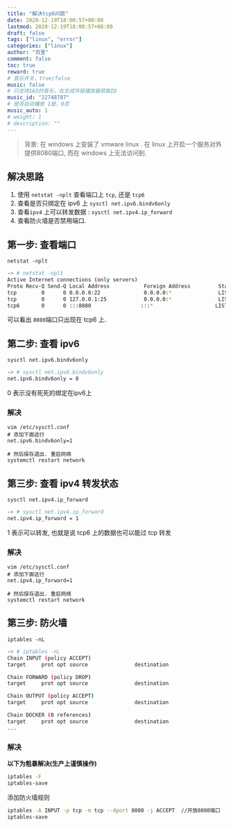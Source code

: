 ```yaml
---
title: "解决tcp6问题"
date: 2020-12-19T18:00:57+08:00
lastmod: 2020-12-19T18:00:57+08:00
draft: false
tags: ["linux", "error"]
categories: ["linux"]
author: "百里"
comment: false
toc: true
reward: true
# 音乐开关，true/false
music: false
# 只支持163的音乐，在生成外链播放器获取ID
music_id: "22748787"
# 是否自动播放 1是，0否
music_auto: 1
# weight: 1
# description: ""
---
```




> 背景: 在 windows 上安装了 vmware linux . 在 linux 上开启一个服务对外提供8080端口, 而在 windows 上无法访问到. 



## 解决思路 

1. 使用 `netstat -nplt` 查看端口上 `tcp`, 还是 `tcp6`
2. 查看是否只绑定在 ipv6 上 `sysctl net.ipv6.bindv6only`
3. 查看`ipv4` 上可以转发数据 : `sysctl net.ipv4.ip_forward`
4. 查看防火墙是否禁用端口.



## 第一步: 查看端口

`netstat -nplt`

```sh
-> # netstat -nplt
Active Internet connections (only servers)
Proto Recv-Q Send-Q Local Address           Foreign Address         State       PID/Program name    
tcp        0      0 0.0.0.0:22              0.0.0.0:*               LISTEN      1001/sshd           
tcp        0      0 127.0.0.1:25            0.0.0.0:*               LISTEN      1156/master         
tcp6       0      0 :::8080                :::*                    LISTEN      28187/output/bin/go 
```

可以看出 `8080`端口只出现在 tcp6 上. 

## 第二步: 查看 ipv6

`sysctl net.ipv6.bindv6only`

```sh
-> # sysctl net.ipv6.bindv6only
net.ipv6.bindv6only = 0
```

0 表示没有死死的绑定在ipv6上

### 解决

```
vim /etc/sysctl.conf
# 添加下面这行
net.ipv6.bindv6only=1

# 然后保存退出. 重启网络
systemctl restart network
```



## 第三步: 查看 ipv4 转发状态

`sysctl net.ipv4.ip_forward`

```sh
-> # sysctl net.ipv4.ip_forward
net.ipv4.ip_forward = 1
```

1 表示可以转发, 也就是说 tcp6 上的数据也可以能过 tcp 转发

### 解决

```
vim /etc/sysctl.conf
# 添加下面这行
net.ipv4.ip_forward=1

# 然后保存退出. 重启网络
systemctl restart network
```

## 第三步: 防火墙

`iptables -nL`

```sh
-> # iptables -nL
Chain INPUT (policy ACCEPT)
target     prot opt source               destination         

Chain FORWARD (policy DROP)
target     prot opt source               destination         

Chain OUTPUT (policy ACCEPT)
target     prot opt source               destination         

Chain DOCKER (0 references)
target     prot opt source               destination     
...
```

### 解决

**以下为粗暴解决(生产上谨慎操作)**

```sh
iptables -F
iptables-save
```

添加防火墙规则 

```sh
iptables -A INPUT -p tcp -m tcp --dport 8080 -j ACCEPT  //开放8080端口  
iptables-save
```


